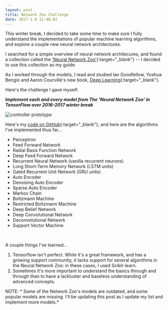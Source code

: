 ```yaml
---
layout: post
title: Network Zoo Challenge
date: 2017-1-8 11:48:03
---
```


This winter break, I decided to take some time to make sure I fully understand the implementations of popular machine learning algorithms, and explore a couple new neural network architectures.
 
I searched for a simple overview of neural network architecures, and found a collection called the ['Neural Network Zoo'](http://www.asimovinstitute.org/neural-network-zoo/){:target="_blank"} -- I decided to use this collection as my guide.  

As I worked through the models, I read and studied Ian Goodfellow, Yoshua Bengio and Aaron Courville's new book, [Deep Learning](http://www.deeplearningbook.org/){:target="_blank"}.
 
Here's the challenge I gave myself:  
  
***Implement each and every model from The 'Neural Network Zoo' in TensorFlow over 2016-2017 winter break***
 
  
![controller prototype](https://raw.githubusercontent.com/rileyedmunds/rileyedmunds.github.io/master/images/zoo/neuralnetworks.png)
  
Here's my [code on GitHub](https://github.com/rileyedmunds/zoochallenge){:target="_blank"}, and here are the algorithms I've implemented thus far...
  
  
- Perceptron  
- Feed Forward Network    
- Radial Basis Function Network    
- Deep Feed Forward Network       
- Recurrent Neural Network (vanilla recurrent neurons)   
- Long Short-Term Memory Network (LSTM units)
- Gated Recurrent Unit Network (GRU units)
- Auto Encoder    
- Denoising Auto Encoder   
- Sparse Auto Encoder    
- Markov Chain    
- Boltzmann Machine   
- Restricted Boltzmann Machine   
- Deep Belief Network   
- Deep Convolutional Network   
- Deconvolutional Network   
- Support Vector Machine   
  

<br>
  
A couple things I've learned...    
1.  Tensorflow isn't perfect. While it's a great framework, and has a growing support community, it lacks support for several algorithms in the Neural Network Zoo: in these cases, I used Scikit-learn.  
2.  Sometimes it's more important to understand the basics through and through than to have a lackluster and baseless understanding of advanced concepts.
  
NOTE: * Some of the Network Zoo's models are outdated, and some popular models are missing. I'll be updating this post as I update my list and implement more models.*

    
    
